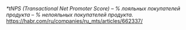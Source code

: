 _*tNPS (Transactional Net Promoter Score) – % лояльных покупателей продукта – % нелояльных покупателей продукта._
https://habr.com/ru/companies/ru_mts/articles/662337/
